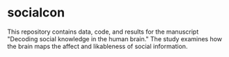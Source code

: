 # socialcon
This repository contains data, code, and results for the manuscript "Decoding social knowledge in the human brain." The study examines how the brain maps the affect and likableness of social information.
